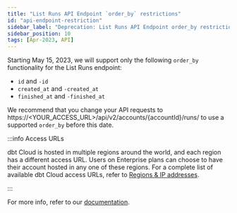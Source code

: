 ```yaml
---
title: "List Runs API Endpoint `order_by` restrictions"
id: "api-endpoint-restriction"
sidebar_label: "Deprecation: List Runs API Endpoint order_by restrictions"
sidebar_position: 10
tags: [Apr-2023, API]
---
```


Starting May 15, 2023, we will support only the following `order_by` functionality for the List Runs endpoint:

- `id` and `-id`
- `created_at` and `-created_at`
- `finished_at` and `-finished_at`

We recommend that you change your API requests to https://<YOUR_ACCESS_URL>/api/v2/accounts/{accountId}/runs/ to use a supported `order_by` before this date. 

:::info Access URLs
 
dbt Cloud is hosted in multiple regions around the world, and each region has a different access URL. Users on Enterprise plans can choose to have their account hosted in any one of these regions. For a complete list of available dbt Cloud access URLs, refer to [Regions & IP addresses](/docs/cloud/about-cloud/access-regions-ip-addresses).  

:::

For more info, refer to our [documentation](/dbt-cloud/api-v2-legacy#tag/Runs/operation/listRunsForAccount).
